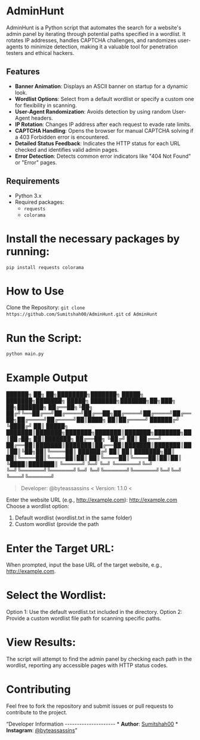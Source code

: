 # AdminHunt

AdminHunt is a Python script that automates the search for a website's admin panel by iterating through potential paths specified in a wordlist. It rotates IP addresses, handles CAPTCHA challenges, and randomizes user-agents to minimize detection, making it a valuable tool for penetration testers and ethical hackers.

## Features

- **Banner Animation**: Displays an ASCII banner on startup for a dynamic look.
- **Wordlist Options**: Select from a default wordlist or specify a custom one for flexibility in scanning.
- **User-Agent Randomization**: Avoids detection by using random User-Agent headers.
- **IP Rotation**: Changes IP address after each request to evade rate limits.
- **CAPTCHA Handling**: Opens the browser for manual CAPTCHA solving if a 403 Forbidden error is encountered.
- **Detailed Status Feedback**: Indicates the HTTP status for each URL checked and identifies valid admin pages.
- **Error Detection**: Detects common error indicators like "404 Not Found" or "Error" pages.

## Requirements

- Python 3.x
- Required packages:
  - `requests`
  - `colorama`

# Install the necessary packages by running:

```pip install requests colorama```

# How to Use
Clone the Repository:
```git clone https://github.com/Sumitshah00/AdminHunt.git```
```cd AdminHunt```

# Run the Script:

```python main.py```

# Example Output

██████╗ ██╗   ██╗████████╗███████╗ █████╗ ███████╗███████╗ █████╗ ███████╗███████╗██╗███╗   ██╗███████╗
██╔══██╗╚██╗ ██╔╝╚══██╔══╝██╔════╝██╔══██╗██╔════╝██╔════╝██╔══██╗██╔════╝██╔════╝██║████╗  ██║██╔════╝
██████╔╝ ╚████╔╝    ██║   █████╗  ███████║███████╗███████╗███████║███████╗███████╗██║██╔██╗ ██║███████╗
██╔══██╗  ╚██╔╝     ██║   ██╔══╝  ██╔══██║███████║███████║██╔══██║███████║███████║██║██║╚██╗██║╚════██║
██████╔╝   ██║      ██║   ███████╗██║  ██║╚════██║╚════██║██║  ██║╚════██║╚════██║██║██║ ╚████║███████║
╚═════╝    ╚═╝      ╚═╝   ╚══════╝╚═╝  ╚═╝╚══════╝╚══════╝╚═╝  ╚═╝╚══════╝╚══════╝╚═╝╚═╝  ╚═══╝╚══════╝
> Developer: @byteassassins <
> Version: 1.1.0 <

Enter the website URL (e.g., http://example.com): http://example.com
Choose a wordlist option:
1. Default wordlist (wordlist.txt in the same folder)
2. Custom wordlist (provide the path

# Enter the Target URL:

When prompted, input the base URL of the target website, e.g., http://example.com.

# Select the Wordlist:

Option 1: Use the default wordlist.txt included in the directory.
Option 2: Provide a custom wordlist file path for scanning specific paths.

# View Results: 

The script will attempt to find the admin panel by checking each path in the wordlist, reporting any accessible pages with HTTP status codes.

# Contributing

Feel free to fork the repository and submit issues or pull requests to contribute to the project.

“Developer Information --------------------- * **Author**: [Sumitshah00](https://github.com/Sumitshah00) * **Instagram**: [@byteassassins](https://www.instagram.com/byteassassins/)”


